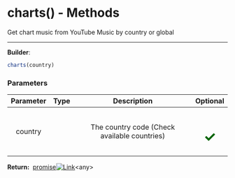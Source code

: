 <!-- This file is generated by a script. Do not edit directly -->
# charts() - Methods
Get chart music from YouTube Music by country or global

---
**Builder**:
````javascript
charts(country)
````

### Parameters
| Parameter | Type | Description | Optional |
| :---: | :---: | :---: | :---: |
| country |  | The country code (Check available countries) | <h1 style="color: darkgreen">✓</h1> |


<span class="flex_return">**Return:**&nbsp;
[promise![Link](/yt_music_api/assets/img/external_link.svg)](https://developer.mozilla.org/en-US/docs/Web/JavaScript/Reference/Global_Objects/Promise)&lt;any&gt;</span>